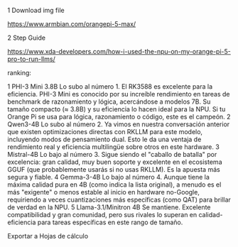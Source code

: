 
1 Download img file 

https://www.armbian.com/orangepi-5-max/

2 Step Guide

https://www.xda-developers.com/how-i-used-the-npu-on-my-orange-pi-5-pro-to-run-llms/


ranking: 

1	PHI-3 Mini 3.8B	Lo subo al número 1. El RK3588 es excelente para la eficiencia. PHI-3 Mini es conocido por su increíble rendimiento en tareas de benchmark de razonamiento y lógica, acercándose a modelos 7B. Su tamaño compacto (≈ 3.8B) y su eficiencia lo hacen ideal para la NPU. Si tu Orange Pi se usa para lógica, razonamiento o código, este es el campeón.
2	Qwen3-4B	Lo subo al número 2. Ya vimos en nuestra conversación anterior que existen optimizaciones directas con RKLLM para este modelo, incluyendo modos de pensamiento dual. Esto le da una ventaja de rendimiento real y eficiencia multilingüe sobre otros en este hardware.
3	Mistral-4B	Lo bajo al número 3. Sigue siendo el "caballo de batalla" por excelencia: gran calidad, muy buen soporte y excelente en el ecosistema GGUF (que probablemente usarás si no usas RKLLM). Es la apuesta más segura y fiable.
4	Gemma-3-4B	Lo bajo al número 4. Aunque tiene la máxima calidad pura en 4B (como indica la lista original), a menudo es el más "exigente" o menos estable al inicio en hardware no-Google, requiriendo a veces cuantizaciones más específicas (como QAT) para brillar de verdad en la NPU.
5	Llama-3.1/Minitron 4B	Se mantiene. Excelente compatibilidad y gran comunidad, pero sus rivales lo superan en calidad-eficiencia para tareas específicas en este rango de tamaño.

Exportar a Hojas de cálculo

